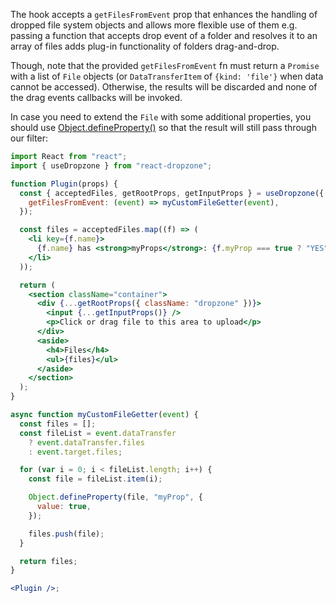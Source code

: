 The hook accepts a `getFilesFromEvent` prop that enhances the handling of dropped file system objects and allows more flexible use of them e.g. passing a function that accepts drop event of a folder and resolves it to an array of files adds plug-in functionality of folders drag-and-drop.

Though, note that the provided `getFilesFromEvent` fn must return a `Promise` with a list of `File` objects (or `DataTransferItem` of `{kind: 'file'}` when data cannot be accessed).
Otherwise, the results will be discarded and none of the drag events callbacks will be invoked.

In case you need to extend the `File` with some additional properties, you should use [Object.defineProperty()](https://developer.mozilla.org/en-US/docs/Web/JavaScript/Reference/Global_Objects/Object/defineProperty) so that the result will still pass through our filter:

```jsx harmony
import React from "react";
import { useDropzone } from "react-dropzone";

function Plugin(props) {
  const { acceptedFiles, getRootProps, getInputProps } = useDropzone({
    getFilesFromEvent: (event) => myCustomFileGetter(event),
  });

  const files = acceptedFiles.map((f) => (
    <li key={f.name}>
      {f.name} has <strong>myProps</strong>: {f.myProp === true ? "YES" : ""}
    </li>
  ));

  return (
    <section className="container">
      <div {...getRootProps({ className: "dropzone" })}>
        <input {...getInputProps()} />
        <p>Click or drag file to this area to upload</p>
      </div>
      <aside>
        <h4>Files</h4>
        <ul>{files}</ul>
      </aside>
    </section>
  );
}

async function myCustomFileGetter(event) {
  const files = [];
  const fileList = event.dataTransfer
    ? event.dataTransfer.files
    : event.target.files;

  for (var i = 0; i < fileList.length; i++) {
    const file = fileList.item(i);

    Object.defineProperty(file, "myProp", {
      value: true,
    });

    files.push(file);
  }

  return files;
}

<Plugin />;
```
